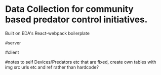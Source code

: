 # Data Collection for community based predator control initiatives.

Built on EDA's React-webpack boilerplate

#server


#client



#notes to self
Devices/Predators etc that are fixed, create own tables with img src urls etc and ref rather than hardcode?
